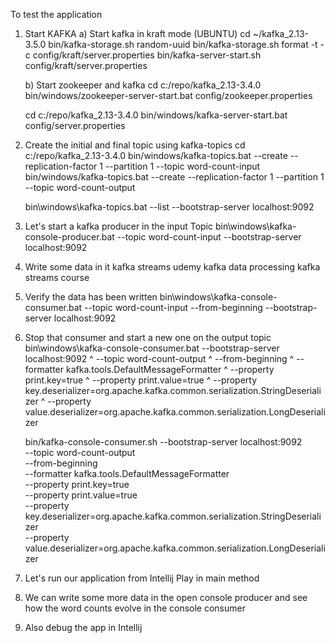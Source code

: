 
To test the application

1. Start KAFKA
   a) Start kafka in kraft mode (UBUNTU)
    cd ~/kafka_2.13-3.5.0
    bin/kafka-storage.sh random-uuid
    bin/kafka-storage.sh format -t <uuid> -c config/kraft/server.properties
    bin/kafka-server-start.sh config/kraft/server.properties
    
   b) Start zookeeper and kafka
    cd c:/repo/kafka_2.13-3.4.0
    bin/windows/zookeeper-server-start.bat config/zookeeper.properties

    cd c:/repo/kafka_2.13-3.4.0
    bin/windows/kafka-server-start.bat config/server.properties

2. Create the initial and final topic using kafka-topics
    cd c:/repo/kafka_2.13-3.4.0
    bin/windows/kafka-topics.bat --create --replication-factor 1 --partition 1 --topic word-count-input
    bin/windows/kafka-topics.bat --create --replication-factor 1 --partition 1 --topic word-count-output

    bin\windows\kafka-topics.bat --list --bootstrap-server localhost:9092

3. Let's start a kafka producer in the input Topic
   bin\windows\kafka-console-producer.bat --topic word-count-input --bootstrap-server localhost:9092

4. Write some data in it
   kafka streams udemy
   kafka data processing
   kafka streams course

5. Verify the data has been written
   bin\windows\kafka-console-consumer.bat --topic word-count-input --from-beginning --bootstrap-server localhost:9092 

6. Stop that consumer and start a new one on the output topic
   bin\windows\kafka-console-consumer.bat --bootstrap-server localhost:9092 ^
       --topic word-count-output ^
       --from-beginning ^
       --formatter kafka.tools.DefaultMessageFormatter ^
       --property print.key=true ^
       --property print.value=true ^
       --property key.deserializer=org.apache.kafka.common.serialization.StringDeserializer ^
       --property value.deserializer=org.apache.kafka.common.serialization.LongDeserializer

   bin/kafka-console-consumer.sh --bootstrap-server localhost:9092 \
   --topic word-count-output \
   --from-beginning \
   --formatter kafka.tools.DefaultMessageFormatter \
   --property print.key=true \
   --property print.value=true \
   --property key.deserializer=org.apache.kafka.common.serialization.StringDeserializer \
   --property value.deserializer=org.apache.kafka.common.serialization.LongDeserializer

7. Let's run our application from Intellij
    Play in main method

8. We can write some more data in the open console producer and see how the word counts evolve in the console consumer
9. Also debug the app in Intellij